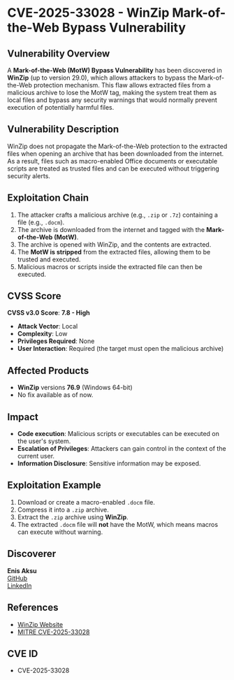 # CVE-2025-33028 - WinZip Mark-of-the-Web Bypass Vulnerability

## Vulnerability Overview
A **Mark-of-the-Web (MotW) Bypass Vulnerability** has been discovered in **WinZip** (up to version 29.0), which allows attackers to bypass the Mark-of-the-Web protection mechanism. This flaw allows extracted files from a malicious archive to lose the MotW tag, making the system treat them as local files and bypass any security warnings that would normally prevent execution of potentially harmful files.

## Vulnerability Description
WinZip does not propagate the Mark-of-the-Web protection to the extracted files when opening an archive that has been downloaded from the internet. As a result, files such as macro-enabled Office documents or executable scripts are treated as trusted files and can be executed without triggering security alerts.

## Exploitation Chain
1. The attacker crafts a malicious archive (e.g., `.zip` or `.7z`) containing a file (e.g., `.docm`).
2. The archive is downloaded from the internet and tagged with the **Mark-of-the-Web (MotW)**.
3. The archive is opened with WinZip, and the contents are extracted.
4. The **MotW is stripped** from the extracted files, allowing them to be trusted and executed.
5. Malicious macros or scripts inside the extracted file can then be executed.

## CVSS Score
**CVSS v3.0 Score**: **7.8 - High**
- **Attack Vector**: Local
- **Complexity**: Low
- **Privileges Required**: None
- **User Interaction**: Required (the target must open the malicious archive)

## Affected Products
- **WinZip** versions **76.9** (Windows 64-bit)
- No fix available as of now.

## Impact
- **Code execution**: Malicious scripts or executables can be executed on the user's system.
- **Escalation of Privileges**: Attackers can gain control in the context of the current user.
- **Information Disclosure**: Sensitive information may be exposed.

## Exploitation Example
1. Download or create a macro-enabled `.docm` file.
2. Compress it into a `.zip` archive.
3. Extract the `.zip` archive using **WinZip**.
4. The extracted `.docm` file will **not** have the MotW, which means macros can execute without warning.

## Discoverer
**Enis Aksu**  
[GitHub](https://github.com/EnisAksu)  
[LinkedIn](https://www.linkedin.com/in/EnisAksu/)

## References
- [WinZip Website](https://kb.winzip.com/help/help_whatsnew.htm)
- [MITRE CVE-2025-33028](https://cve.mitre.org/cgi-bin/cvename.cgi?name=CVE-2025-33028)

## CVE ID
- CVE-2025-33028
